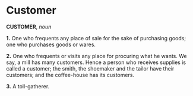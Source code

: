 # Customer

**CUSTOMER**, _noun_

**1.** One who frequents any place of sale for the sake of purchasing goods; one who purchases goods or wares.

**2.** One who frequents or visits any place for procuring what he wants. We say, a mill has many customers. Hence a person who receives supplies is called a customer; the smith, the shoemaker and the tailor have their customers; and the coffee-house has its customers.

**3.** A toll-gatherer.